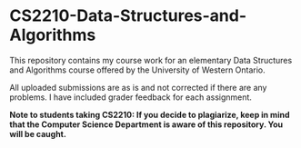 # CS2210-Data-Structures-and-Algorithms
This repository contains my course work for an elementary Data Structures and Algorithms course offered by the University of Western Ontario.

All uploaded submissions are as is and not corrected if there are any problems. I have included grader feedback for each assignment.

**Note to students taking CS2210: If you decide to plagiarize, keep in mind that the Computer Science Department is aware of this repository. You will be caught.**
